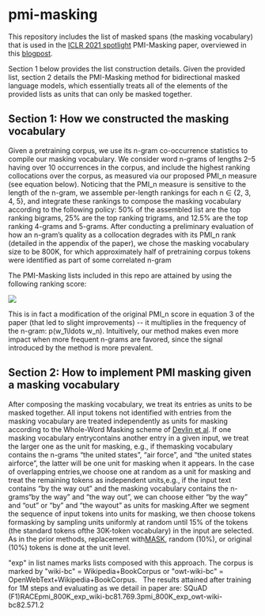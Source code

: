 # pmi-masking
This repository includes the list of masked spans (the masking vocabulary) that is used in the [ICLR 2021 spotlight](https://iclr.cc/virtual/2021/spotlight/3496) PMI-Masking paper, overviewed in this [blogpost](https://www.ai21.com/blog/pmi-masking).

Section 1 below provides the list construction details. Given the provided list, section 2 details the PMI-Masking method for bidirectional masked language models, which essentially treats all of the elements of the provided lists as units that can only be masked together. 

## Section 1: How we constructed the masking vocabulary

Given a pretraining corpus, we use its n-gram co-occurrence statistics to compile our masking vocabulary. We consider word n-grams of lengths 2–5 having over 10 occurrences in the corpus, and include the highest ranking collocations over the corpus, as measured via our proposed PMI_n measure (see equation below). Noticing that the PMI_n measure is sensitive to the length of the n-gram, we assemble per-length rankings for each n ∈ {2, 3, 4, 5}, and integrate these rankings to compose the masking vocabulary according to the following policy: 50% of the assembled list  are the top ranking bigrams, 25%  are the top ranking trigrams, and 12.5% are the top ranking 4-grams and 5-grams. After conducting a preliminary evaluation of how an n-gram’s quality as a collocation degrades with its PMI_n rank (detailed in the appendix of the paper), we chose the masking vocabulary size to be 800K, for which approximately half of pretraining corpus tokens were identified as part of some correlated n-gram

The PMI-Masking lists included in this repo are attained by using the following ranking score:

<img src="https://render.githubusercontent.com/render/math?math=\textrm{PMI}_n(w_1\ldots w_n)=\min_{\sigma\in\textrm{seg}(w_1\ldots w_n)}\log\frac{p^2(w_1\ldots w_n)}{\prod_{s\in\sigma}p(s)}">



This is in fact a modification of the original PMI_n score in equation 3 of the paper (that led to slight improvements) -- it multiplies in the frequency of the n-gram: p(w_1\ldots w_n). Intuitively, our method makes even more impact when more frequent n-grams are favored, since the signal introduced by the method is more prevalent.  

## Section 2: How to implement PMI masking given a masking vocabulary

After composing the masking vocabulary, we treat its entries as units to be masked together. All input tokens not identified with entries from the masking vocabulary are treated independently as units for masking according to the Whole-Word Masking scheme of [Devlin et al](https://github.com/google-research/bert). If one masking vocabulary entrycontains another entry in a given input, we treat the larger one as the unit for masking, e.g., if themasking vocabulary contains the n-grams “the united states”, “air force”, and “the united states airforce”, the latter will be one unit for masking when it appears. In the case of overlapping entries,we choose one at random as a unit for masking and treat the remaining tokens as independent units,e.g., if the input text contains “by the way out” and the masking vocabulary contains the n-grams“by the way” and “the way out”, we can choose either “by the way” and “out” or “by” and “the wayout” as units for masking.After we segment the sequence of input tokens into units for masking, we then choose tokens formasking by sampling units uniformly at random until 15% of the tokens (the standard tokens ofthe 30K-token vocabulary) in the input are selected. As in the prior methods, replacement with[MASK](80%), random (10%), or original (10%) tokens is done at the unit level.

"exp" in list names marks lists composed with this approach. The corpus is marked by "wiki-bc" = Wikipedia+BookCorpus or "owt-wiki-bc" = OpenWebText+Wikipedia+BookCorpus.  
The results attained after training for 1M steps and evaluating as we detail in paper are:
SQuAD (F1)RACEpmi_800K_exp_wiki-bc81.769.3pmi_800K_exp_owt-wiki-bc82.571.2
